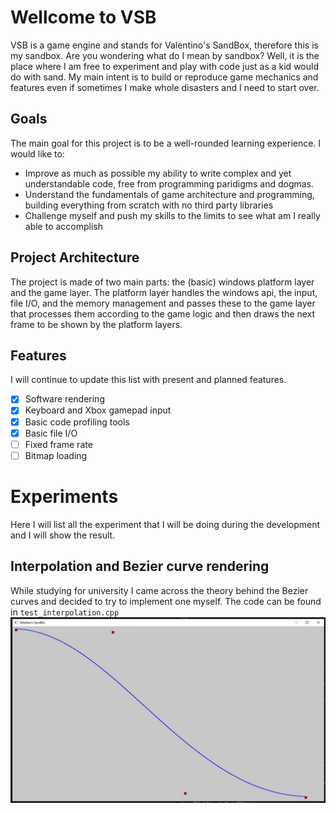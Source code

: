 # Wellcome to VSB
VSB is a game engine and stands for Valentino's SandBox, therefore this is my sandbox.
Are you wondering what do I mean by sandbox? Well, it is the place where I am free to experiment and play with code just as a kid would do with sand. My main intent is to build or reproduce game mechanics and features even if sometimes I make whole disasters and I need to start over.

## Goals
The main goal for this project is to be a well-rounded learning experience.
I would like to:

 - Improve as much as possible my ability to write complex and yet understandable code, free from programming paridigms and dogmas.
 - Understand the fundamentals of game architecture and programming, building everything from scratch with no third party libraries
 - Challenge myself and push my skills to the limits to see what am I really able to accomplish

## Project Architecture
The project is made of two main parts: the (basic) windows platform layer and the game layer.
The platform layer handles the windows api, the input, file I/O, and the memory management and passes these to the game layer that processes them according to the game logic and then draws the next frame to be shown by the platform layers.

## Features
I will continue to update this list with present and planned features.
 - [x] Software rendering
 - [x] Keyboard and Xbox gamepad input
 - [x] Basic code profiling tools
 - [x] Basic file I/O
 - [ ] Fixed frame rate
 - [ ] Bitmap loading
 
# Experiments
Here I will list all the experiment that I will be doing during the development and I will show the result.

## Interpolation and Bezier curve rendering
While studying for university I came across the theory behind the Bezier curves and decided to try to implement one myself. The code can be found in `test_interpolation.cpp`
![Interpolation of a Bezier curve](test-results/bezier.jpg)